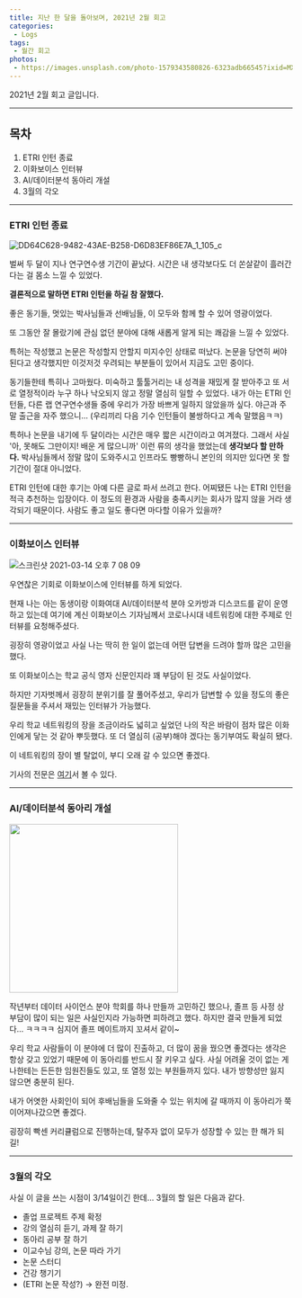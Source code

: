 ```yaml
---
title: 지난 한 달을 돌아보며, 2021년 2월 회고
categories:
 - Logs
tags: 
 - 월간 회고
photos:
 - https://images.unsplash.com/photo-1579343580826-6323adb66545?ixid=MXwxMjA3fDB8MHxwaG90by1wYWdlfHx8fGVufDB8fHw%3D&ixlib=rb-1.2.1&auto=format&fit=crop&w=1000&q=80
---
```


2021년 2월 회고 글입니다.

---


## 목차

1. ETRI 인턴 종료
2. 이화보이스 인터뷰
3. AI/데이터분석 동아리 개설
4. 3월의 각오


----

### ETRI 인턴 종료

![DD64C628-9482-43AE-B258-D6D83EF86E7A_1_105_c](https://user-images.githubusercontent.com/48315997/111064641-7edb7700-84f8-11eb-9dfb-1e5add8fa87d.jpeg)


벌써 두 달이 지나 연구연수생 기간이 끝났다. 시간은 내 생각보다도 더 쏜살같이 흘러간다는 걸 몸소 느낄 수 있었다. 

**결론적으로 말하면 ETRI 인턴을 하길 참 잘했다.**

좋은 동기들, 멋있는 박사님들과 선배님들, 이  모두와 함께 할 수 있어 영광이었다. 



또 그동안 잘 몰랐기에 관심 없던 분야에 대해 새롭게 알게 되는 쾌감을 느낄 수 있었다.

특허는 작성했고 논문은 작성할지 안할지 미지수인 상태로 떠났다. 논문을 당연히 써야된다고 생각했지만 이것저것 우려되는 부분들이 있어서 지금도 고민 중이다.



동기들한테 특히나 고마웠다. 미숙하고 툴툴거리는 내 성격을 재밌게 잘 받아주고 또 서로 열정적이라 누구 하나 낙오되지 않고 정말 열심히 일할 수 있었다. 내가 아는 ETRI 인턴들, 다른 랩 연구연수생들 중에 우리가 가장 바쁘게 일하지 않았을까 싶다. 야근과 주말 출근을 자주 했으니... (우리끼리 다음 기수 인턴들이 불쌍하다고 계속 말했음ㅋㅋ)



특허나 논문을 내기에 두 달이라는 시간은 매우 짧은 시간이라고 여겨졌다. 그래서 사실 '아, 못해도 그만이지! 배운 게 많으니까' 이런 류의 생각을 했었는데 **생각보다 할 만하다.** 박사님들께서 정말 많이 도와주시고 인프라도 빵빵하니 본인의 의지만 있다면 못 할 기간이 절대 아니었다.



ETRI 인턴에 대한 후기는 아예 다른 글로 파서 쓰려고 한다. 어찌됐든 나는 ETRI 인턴을 적극 추천하는 입장이다. 이 정도의 환경과 사람을 충족시키는 회사가 많지 않을 거라 생각되기 때문이다. 사람도 좋고 일도 좋다면 마다할 이유가 있을까?



---



### 이화보이스 인터뷰

![스크린샷 2021-03-14 오후 7 08 09](https://user-images.githubusercontent.com/48315997/111064661-9e729f80-84f8-11eb-8f2a-c0f4458f93b5.png)


우연찮은 기회로 이화보이스에 인터뷰를 하게 되었다.

현재 나는 아는 동생이랑 이화여대 AI/데이터분석 분야 오카방과 디스코드를 같이 운영하고 있는데 여기에 계신 이화보이스 기자님께서 코로나시대 네트워킹에 대한 주제로 인터뷰를 요청해주셨다.

굉장히 영광이었고 사실 나는 딱히 한 일이 없는데 어떤 답변을 드려야 할까 많은 고민을 했다.

또 이화보이스는 학교 공식 영자 신문인지라 꽤 부담이 된 것도 사실이었다.

하지만 기자벗께서 굉장히 분위기를 잘 풀어주셨고, 우리가 답변할 수 있을 정도의 좋은 질문들을 주셔서 재밌는 인터뷰가 가능했다. 



우리 학교 네트워킹의 장을 조금이라도 넓히고 싶었던 나의 작은 바람이 점차 많은 이화인에게 닿는 것 같아 뿌듯했다. 또 더 열심히 (공부)해야 겠다는 동기부여도 확실히 됐다. 

이 네트워킹의 장이 별 탈없이, 부디 오래 갈 수 있으면 좋겠다.



기사의 전문은 [여기](https://evoice.ewha.ac.kr/news/articleView.html?idxno=10596)서 볼 수 있다.



----



### AI/데이터분석 동아리 개설

<img src="https://user-images.githubusercontent.com/48315997/111064679-b813e700-84f8-11eb-929f-9024599f1417.png" width="300">



작년부터 데이터 사이언스 분야 학회를 하나 만들까 고민하긴 했으나, 졸프 등 사정 상 부담이 많이 되는 일은 사실인지라 가능하면 피하려고 했다. 하지만 결국 만들게 되었다... ㅋㅋㅋㅋ 심지어 졸프 메이트까지 꼬셔서 같이~



우리 학교 사람들이 이 분야에 더 많이 진출하고, 더 많이 꿈을 꿨으면 좋겠다는 생각은 항상 갖고 있었기 때문에 이 동아리를 반드시 잘 키우고 싶다. 사실 어려울 것이 없는 게 나한테는 든든한 임원진들도 있고, 또 열정 있는 부원들까지 있다. 내가 방향성만 잃지 않으면 충분히 된다. 



내가 어엿한 사회인이 되어 후배님들을 도와줄 수 있는 위치에 갈 때까지 이 동아리가 쭉 이어져나갔으면 좋겠다.

굉장히 빡센 커리큘럼으로 진행하는데, 탈주자 없이 모두가 성장할 수 있는 한 해가 되길!



---



### 3월의 각오

사실 이 글을 쓰는 시점이 3/14일이긴 한데... 3월의 할 일은 다음과 같다.

- 졸업 프로젝트 주제 확정
- 강의 열심히 듣기, 과제 잘 하기
- 동아리 공부 잘 하기
- 이교수님 강의, 논문 따라 가기
- 논문 스터디
- 건강 챙기기
- (ETRI 논문 작성?) -> 완전 미정.







